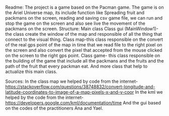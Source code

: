 Readme:
The project is a game based on the Pacman game.
The game is on the Ariel Universe map, its include function like Spreading fruit and packmans on the screen, reading and saving csv game file, we can run and stop the game on the screen and also see live the movement of the packmans on the screen.
Structure:
Main class
Class gui (MainWindow1)- the class create the window of the map and responsible of all the thing that connect to the visual thing.
Class map-this class responsible on the convert of the real gps point of the map in time that we read file to the right pixel on the screen and also convert the pixel that accepted from the mouse clicked on the screen to the right gps point.
Class game- this class responsible on the building of the game that include all the packmans and the fruits and the path of the fruit that every packman eat.
And more class that help to actualize this main class. 



Sources:
In the class map we helped by code from the internet- https://stackoverflow.com/questions/38748832/convert-longitude-and-latitude-coordinates-to-image-of-a-map-pixels-x-and-y-coor
In the kml we helped by the code from the internet-
https://developers.google.com/kml/documentation/time 
And the gui based on the codes of the practitioners Ana and Yael.
   
 

